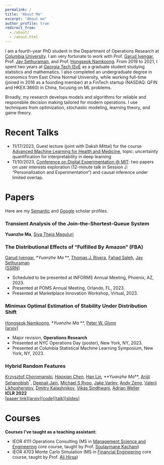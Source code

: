 ```yaml
---
permalink: /
title: "About Me"
excerpt: "About me"
author_profile: true
redirect_from: 
  - /about/
  - /about.html
---
```


I am a fourth-year PhD student in the Department of Operations Research at [Columbia University](https://www.ieor.columbia.edu/). I am very fortunate to work with Prof. [Garud Iyengar](http://www.columbia.edu/~gi10/), Prof. [Jay Sethuraman](https://www.ieor.columbia.edu/faculty/jay-sethuraman), and Prof. [Hongseok Namkoong](https://hsnamkoong.github.io/). From 2019 to 2021, I spent two years at [Georgia Tech ISyE](https://www.isye.gatech.edu/) as a graduate student studying statistics and mathematics. I also completed an undergraduate degree in economics from East China Normal University, while working full-time (joined in 2016 as a founding member) at a FinTech startup (NASDAQ: QFIN and HKEX:3660) in China, focusing on ML problems.


Broadly, my research develops models and algorithms for reliable and responsbile decision making tailored for modern operations. I use techniques from optimization, stochastic modeling, learning theory, and game theory.
 
 
<h1 id="talks"> Recent Talks</h1>

- 11/17/2023, Guest lecture (joint with Daksh Mittal) for the course [Advanced Machine Learning for Health and Medicine](https://reaim-lab.github.io/binf4008/), topic: uncertainty quantification for interpretability in deep learning
- 11/10/2023, [Conference on Digital Experimentation @ MIT](https://ide.mit.edu/events/2023-conference-on-digital-experimentation-mit-codemit): two papers on user interests exploration (12-minute talk in Session J: “Personalization and Experimentation”) and causal inference under limited overlap.


<h1 id="publications"> Papers</h1>

Here are my [Semantic](https://www.semanticscholar.org/author/Yuanzhe-Ma/2144051894) and [Google](https://scholar.google.com/citations?user=4d8UV8sAAAAJ) scholar profiles.


### **Transient Analysis of the Join-the-Shortest-Queue System**
**Yuanzhe Ma**, [Siva Theja Maguluri](https://sites.google.com/site/sivatheja/home?authuser=0)


### **The Distributional Effects of “Fulfilled By Amazon” (FBA)**
[Garud Iyengar](http://www.columbia.edu/~gi10/), **Yuanzhe Ma<sup>* **, [Thomas J. Rivera](https://sites.google.com/site/thomasjriveraecon/home), [Fahad Saleh](https://www.fahadsaleh.com/), 
[Jay Sethuraman](https://www.ieor.columbia.edu/faculty/jay-sethuraman)  
\[[SSRN](https://ssrn.com/abstract=4365855)\]
- Scheduled to be presented at INFORMS Annual Meeting, Phoenix, AZ, 2023.
- Presented at POMS Annual Meeting, Orlando, FL, 2023.
- Presented at Marketplace Innovation Workshop, Virtual, 2023.

### **Minimax Optimal Estimation of Stability Under Distribution Shift** 
[Hongseok Namkoong](https://hsnamkoong.github.io/), **Yuanzhe Ma<sup>* **, [Peter W. Glynn](https://web.stanford.edu/~glynn/) 
<br>\[[arxiv](https://arxiv.org/abs/2212.06338)\]
- Major revision, **Operations Research**
- Presented at NYC Operations Day (poster), New York, NY, 2023.
- Presented at Columbia Statistical Machine Learning Symposium, New York, NY, 2023.

### **Hybrid Random Features** 
[Krzysztof Choromanski](https://research.google/people/KrzysztofChoromanski/)<sup>*</sup>, [Haoxian Chen](https://scholar.google.com/citations?user=yOUIELYAAAAJ&hl=en)<sup>*</sup>, 
[Han Lin](https://hl-hanlin.github.io/)<sup>*</sup>, **Yuanzhe Ma<sup>*</sup>**, [Arijit Sehanobish](https://scholar.google.com/citations?user=MEby6-QAAAAJ&hl=en)<sup>*</sup>, [Deepali Jain](https://research.google/people/Deepali/), [Michael S Ryoo](http://michaelryoo.com/), [Jake Varley](https://scholar.google.com/citations?user=UJcm1MoAAAAJ&hl=en), [Andy Zeng](https://andyzeng.github.io/), [Valerii Likhosherstov](https://valerytyumen.github.io/), [Dmitry Kalashnikov](https://scholar.google.com/citations?user=2DBmo-wAAAAJ&hl=en), [Vikas Sindhwani](https://vikas.sindhwani.org/), [Adrian Weller](https://mlg.eng.cam.ac.uk/adrian/) 
<br> **ICLR 2022**
<br>\[[paper link](https://openreview.net/pdf?id=EMigfE6ZeS)\]\[[arxiv](https://arxiv.org/abs/2110.04367)\]\[[code](https://github.com/HL-hanlin/HRF_ICLR2022)\]\[[talk](https://iclr.cc/virtual/2022/poster/6410)\]\[[slides](https://iclr.cc/media/iclr-2022/Slides/6410.pdf)\]


<h1 id="courses"> Courses </h1>

**Courses I've taught as a teaching assistant:**
- IEOR 4111	Operations Consulting (MS in [Management Science and Engineering](https://mse.ieor.columbia.edu/) core course, taught by Prof. [Soulaymane Kachani](https://provost.columbia.edu/people/soulaymane-kachani))
- IEOR 4703 Monte Carlo Simulation (MS in [Financial Engineering](https://msfe.ieor.columbia.edu/) core course, taught by Prof. [Ali Hirsa](https://www.ieor.columbia.edu/faculty/ali-hirsa))

 

